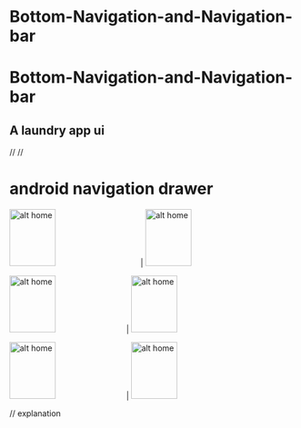 # Bottom-Navigation-and-Navigation-bar
# Bottom-Navigation-and-Navigation-bar
## A laundry app ui
//
// 
# android navigation drawer 


<img src="https://user-images.githubusercontent.com/68494371/211166500-35666c5a-75b2-46dc-936c-3ef4c7fd1007.png" alt="alt home" style="width:40%;height:100;margin-right: 25px"> | <img src="https://user-images.githubusercontent.com/68494371/211166501-d0762a3e-22f2-40e3-a463-5127b8c0c803.png" alt="alt home" style="width:40%;height:100">


<img src="https://user-images.githubusercontent.com/68494371/211166503-49dde08d-51e6-49ae-ace8-515864551cd0.png" alt="alt home" style="width:40%;height:100"> | <img src="https://user-images.githubusercontent.com/68494371/211166516-85406d6b-3bfe-4090-9011-66c12e31c9ec.png" alt="alt home" style="width:40%;height:100">


<img src="https://user-images.githubusercontent.com/68494371/211166519-f04481d1-6c10-4d32-b8f9-3a491173b16d.png" alt="alt home" style="width:40%;height:100"> | <img src="https://user-images.githubusercontent.com/68494371/211166588-611c88fb-bc07-49c2-a0b3-5315242bdfd2.png" alt="alt home" style="width:40%;height:100">


// explanation 
